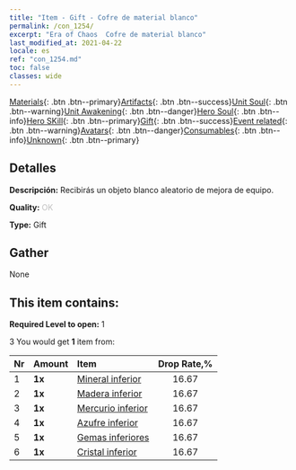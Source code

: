 ```yaml
---
title: "Item - Gift - Cofre de material blanco"
permalink: /con_1254/
excerpt: "Era of Chaos  Cofre de material blanco"
last_modified_at: 2021-04-22
locale: es
ref: "con_1254.md"
toc: false
classes: wide
---
```

 [Materials](/ItemsES/){: .btn .btn--primary}[Artifacts](/ItemsES/Artifacts/){: .btn .btn--success}[Unit Soul](/ItemsES/UnitSoul/){: .btn .btn--warning}[Unit Awakening](/ItemsES/UnitAwakening/){: .btn .btn--danger}[Hero Soul](/ItemsES/HeroSoul/){: .btn .btn--info}[Hero SKill](/ItemsES/HeroSkill/){: .btn .btn--primary}[Gift](/ItemsES/Gift/){: .btn .btn--success}[Event related](/ItemsES/Events/){: .btn .btn--warning}[Avatars](/ItemsES/Avatars/){: .btn .btn--danger}[Consumables](/ItemsES/Consumables/){: .btn .btn--info}[Unknown](/ItemsES/Unknown/){: .btn .btn--primary}

## Detalles
 **Descripción:** Recibirás un objeto blanco aleatorio de mejora de equipo.

 **Quality:** <span style="color: #C0C0C0">OK</span>

 **Type:** Gift

## Gather

  None

## This item contains:

 **Required Level to open:** 1

 3 You would get **1** item  from:

  | Nr | Amount |     Item    | Drop Rate,% |
  |:---|:-------|:------------|:---------:|
  | 1 |  **1x** | [Mineral inferior](/es/Items/mat_1/) | 16.67 | 
  | 2 |  **1x** | [Madera inferior](/es/Items/mat_1/) | 16.67 | 
  | 3 |  **1x** | [Mercurio inferior](/es/Items/mat_2/) | 16.67 | 
  | 4 |  **1x** | [Azufre inferior](/es/Items/mat_3/) | 16.67 | 
  | 5 |  **1x** | [Gemas inferiores](/es/Items/mat_4/) | 16.67 | 
  | 6 |  **1x** | [Cristal inferior](/es/Items/mat_5/) | 16.67 | 
